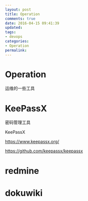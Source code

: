 ```yaml
---
layout: post
title: Operation
comments: true
date: 2016-04-15 09:41:39
updated:
tags:
- devops
categories:
- Operation
permalink:
---
```


# Operation

运维的一些工具

# KeePassX

密码管理工具

KeePassX

<https://www.keepassx.org/>

<https://github.com/keepassx/keepassx>

# redmine

# dokuwiki
